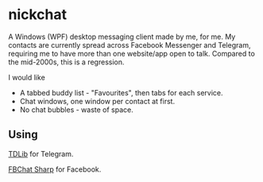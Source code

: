 # nickchat

A Windows (WPF) desktop messaging client made by me, for me. My contacts are currently spread across Facebook Messenger and Telegram, requiring me to have more than one website/app open to talk. Compared to the mid-2000s, this is a regression.

I would like

- A tabbed buddy list - "Favourites", then tabs for each service.
- Chat windows, one window per contact at first.
- No chat bubbles - waste of space.

## Using

[TDLib](https://github.com/tdlib/td#using-dotnet) for Telegram.

[FBChat Sharp](https://github.com/gave92/fbchat-sharp) for Facebook.

